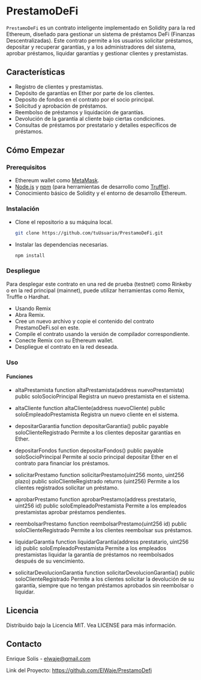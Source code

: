 # PrestamoDeFi

`PrestamoDeFi` es un contrato inteligente implementado en Solidity para la red Ethereum, diseñado para gestionar un sistema de préstamos DeFi (Finanzas Descentralizadas). Este contrato permite a los usuarios solicitar préstamos, depositar y recuperar garantías, y a los administradores del sistema, aprobar préstamos, liquidar garantías y gestionar clientes y prestamistas.

## Características

- Registro de clientes y prestamistas.
- Depósito de garantías en Ether por parte de los clientes.
- Deposito de fondos en el contrato por el socio principal.
- Solicitud y aprobación de préstamos.
- Reembolso de préstamos y liquidación de garantías.
- Devolución de la garantía al cliente bajo ciertas condiciones.
- Consultas de préstamos por prestatario y detalles específicos de préstamos.

## Cómo Empezar

### Prerequisitos

- Ethereum wallet como [MetaMask](https://metamask.io/).
- [Node.js](https://nodejs.org/) y [npm](https://www.npmjs.com/) (para herramientas de desarrollo como [Truffle](https://www.trufflesuite.com/)).
- Conocimiento básico de Solidity y el entorno de desarrollo Ethereum.

### Instalación

- Clone el repositorio a su máquina local.
  ```bash
  git clone https://github.com/tuUsuario/PrestamoDeFi.git
- Instalar las dependencias necesarias.
  ```bash
  npm install
  
### Despliegue

Para desplegar este contrato en una red de prueba (testnet) como Rinkeby o en la red principal (mainnet), puede utilizar herramientas como Remix, Truffle o Hardhat.

- Usando Remix
- Abra Remix.
- Cree un nuevo archivo y copie el contenido del contrato PrestamoDeFi.sol en este.
- Compile el contrato usando la versión de compilador correspondiente.
- Conecte Remix con su Ethereum wallet.
- Despliegue el contrato en la red deseada.

### Uso

#### Funciones

- altaPrestamista
function altaPrestamista(address nuevoPrestamista) public soloSocioPrincipal
Registra un nuevo prestamista en el sistema.

- altaCliente
function altaCliente(address nuevoCliente) public soloEmpleadoPrestamista
Registra un nuevo cliente en el sistema.

- depositarGarantia
function depositarGarantia() public payable soloClienteRegistrado
Permite a los clientes depositar garantías en Ether.

- depositarFondos
function depositarFondos() public payable soloSocioPrincipal
Permite al socio principal depositar Ether en el contrato para financiar los préstamos.

- solicitarPrestamo
function solicitarPrestamo(uint256 monto, uint256 plazo) public soloClienteRegistrado returns (uint256)
Permite a los clientes registrados solicitar un préstamo.

- aprobarPrestamo
function aprobarPrestamo(address prestatario, uint256 id) public soloEmpleadoPrestamista
Permite a los empleados prestamistas aprobar préstamos pendientes.

- reembolsarPrestamo
function reembolsarPrestamo(uint256 id) public soloClienteRegistrado
Permite a los clientes reembolsar sus préstamos.

- liquidarGarantia
function liquidarGarantia(address prestatario, uint256 id) public soloEmpleadoPrestamista
Permite a los empleados prestamistas liquidar la garantía de préstamos no reembolsados después de su vencimiento.

- solicitarDevolucionGarantia
function solicitarDevolucionGarantia() public soloClienteRegistrado 
Permite a los clientes solicitar la devolución de su garantía, siempre que no tengan préstamos aprobados sin reembolsar o liquidar. 

## Licencia

Distribuido bajo la Licencia MIT. Vea LICENSE para más información.

## Contacto

Enrique Solis - elwaje@gmail.com

Link del Proyecto: https://github.com/ElWaje/PrestamoDefi
